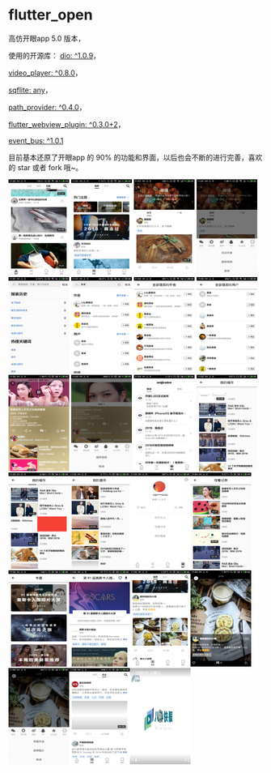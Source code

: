 # flutter_open
 高仿开眼app 5.0 版本，

 使用的开源库：
[dio: ^1.0.9](https://pub.dartlang.org/packages/dio)，

[video_player: ^0.8.0](https://pub.dartlang.org/packages/video_player)，

[sqflite: any](https://pub.dartlang.org/packages/sqflite)，

[path_provider: ^0.4.0](https://pub.dartlang.org/packages/path_provider)，

[flutter_webview_plugin: ^0.3.0+2](http://www.cnblogs.com/sxdcgaq8080/p/7894828.html)，

[event_bus: ^1.0.1](https://pub.dartlang.org/packages/event_bus)

 目前基本还原了开眼app 的 90% 的功能和界面，以后也会不断的进行完善，喜欢的 star 或者 fork 哦~。
 
   <img src="https://github.com/zhanglinlovejava/flutter-app/blob/master/images/S90129-110059.jpg" width="120" height="190" /> <img src="https://github.com/zhanglinlovejava/flutter-app/blob/master/images/S90129-110111.jpg" width="120" height="190" />
         <img src="https://github.com/zhanglinlovejava/flutter-app/blob/master/images/S90129-110124.jpg" width="120" height="190" />
            <img src="https://github.com/zhanglinlovejava/flutter-app/blob/master/images/S90129-110136.jpg" width="120" height="190" />
               <img src="https://github.com/zhanglinlovejava/flutter-app/blob/master/images/S90129-110146.jpg" width="120" height="190" />
                  <img src="https://github.com/zhanglinlovejava/flutter-app/blob/master/images/S90129-110155.jpg" width="120" height="190" />
                     <img src="https://github.com/zhanglinlovejava/flutter-app/blob/master/images/S90129-110203.jpg" width="120" height="190" />
                        <img src="https://github.com/zhanglinlovejava/flutter-app/blob/master/images/S90129-110209.jpg" width="120" height="190" />
                           <img src="https://github.com/zhanglinlovejava/flutter-app/blob/master/images/S90129-110305.jpg" width="120" height="190" />
                              <img src="https://github.com/zhanglinlovejava/flutter-app/blob/master/images/S90129-110315.jpg" width="120" height="190" />
                                 <img src="https://github.com/zhanglinlovejava/flutter-app/blob/master/images/S90129-110326.jpg" width="120" height="190" />
                                    <img src="https://github.com/zhanglinlovejava/flutter-app/blob/master/images/S90129-110335.jpg" width="120" height="190" /><img src="https://github.com/zhanglinlovejava/flutter-app/blob/master/images/S90129-110345.jpg" width="120" height="190" /><img src="https://github.com/zhanglinlovejava/flutter-app/blob/master/images/S90129-110352.jpg" width="120" height="190" /><img src="https://github.com/zhanglinlovejava/flutter-app/blob/master/images/S90129-110359.jpg" width="120" height="190" /><img src="https://github.com/zhanglinlovejava/flutter-app/blob/master/images/S90129-110404.jpg" width="120" height="190" /><img src="https://github.com/zhanglinlovejava/flutter-app/blob/master/images/S90129-110419.jpg" width="120" height="190" /><img src="https://github.com/zhanglinlovejava/flutter-app/blob/master/images/S90129-110423.jpg" width="120" height="190" /><img src="https://github.com/zhanglinlovejava/flutter-app/blob/master/images/S90129-110452.jpg" width="120" height="190" /><img src="https://github.com/zhanglinlovejava/flutter-app/blob/master/images/S90129-110501.jpg" width="120" height="190" /><img src="https://github.com/zhanglinlovejava/flutter-app/blob/master/images/S90129-110510.jpg" width="120" height="190" /><img src="https://github.com/zhanglinlovejava/flutter-app/blob/master/images/S90129-110526.jpg" width="120" height="190" /><img src="https://github.com/zhanglinlovejava/flutter-app/blob/master/images/S90129-110551.jpg" width="120" height="190" />


    
